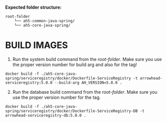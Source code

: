 **Expected folder structure:**

```
root-folder
	└── ah5-common-java-spring/
	└── ah5-core-java-spring/
```

# BUILD IMAGES

1) Run the system build command from the _root-folder_. Make sure you use the proper version number for build arg and also for the tag!

`docker build -f ./ah5-core-java-spring/serviceregistry/docker/Dockerfile-ServiceRegistry -t arrowhead-serviceregistry:5.0.0 --build-arg AH_VERSION=5.0.0 .`

2) Run the database build command from the _root-folder_. Make sure you use the proper version number for the tag.

`docker build -f ./ah5-core-java-spring/serviceregistry/docker/Dockerfile-ServiceRegistry-DB -t arrowhead-serviceregistry-db:5.0.0 .`